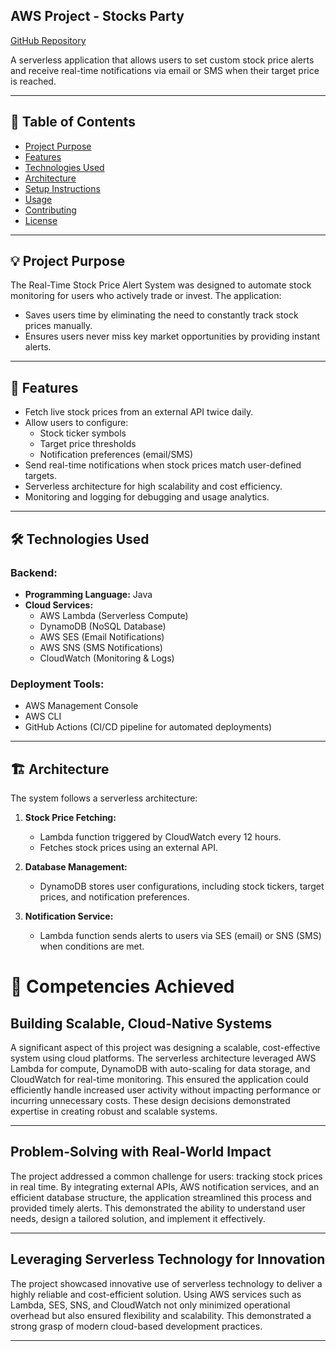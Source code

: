 ## AWS Project - Stocks Party

[GitHub Repository](https://github.com/StocksParty/stocks-party)



A serverless application that allows users to set custom stock price alerts and receive real-time notifications via email or SMS when their target price is reached.

---

## 📜 **Table of Contents**
- [Project Purpose](#project-purpose)
- [Features](#features)
- [Technologies Used](#technologies-used)
- [Architecture](#architecture)
- [Setup Instructions](#setup-instructions)
- [Usage](#usage)
- [Contributing](#contributing)
- [License](#license)

---

## 💡 **Project Purpose**
The Real-Time Stock Price Alert System was designed to automate stock monitoring for users who actively trade or invest. The application:
- Saves users time by eliminating the need to constantly track stock prices manually.
- Ensures users never miss key market opportunities by providing instant alerts.

---

## 🚀 **Features**
- Fetch live stock prices from an external API twice daily.
- Allow users to configure:
  - Stock ticker symbols
  - Target price thresholds
  - Notification preferences (email/SMS)
- Send real-time notifications when stock prices match user-defined targets.
- Serverless architecture for high scalability and cost efficiency.
- Monitoring and logging for debugging and usage analytics.

---

## 🛠️ **Technologies Used**

### Backend:
- **Programming Language:** Java
- **Cloud Services:**
  - AWS Lambda (Serverless Compute)
  - DynamoDB (NoSQL Database)
  - AWS SES (Email Notifications)
  - AWS SNS (SMS Notifications)
  - CloudWatch (Monitoring & Logs)

### Deployment Tools:
- AWS Management Console
- AWS CLI
- GitHub Actions (CI/CD pipeline for automated deployments)

---

## 🏗️ **Architecture**

The system follows a serverless architecture:
1. **Stock Price Fetching:**  
   - Lambda function triggered by CloudWatch every 12 hours.
   - Fetches stock prices using an external API.

2. **Database Management:**  
   - DynamoDB stores user configurations, including stock tickers, target prices, and notification preferences.

3. **Notification Service:**  
   - Lambda function sends alerts to users via SES (email) or SNS (SMS) when conditions are met.


# 🧠 Competencies Achieved

## Building Scalable, Cloud-Native Systems
A significant aspect of this project was designing a scalable, cost-effective system using cloud platforms. The serverless architecture leveraged AWS Lambda for compute, DynamoDB with auto-scaling for data storage, and CloudWatch for real-time monitoring. This ensured the application could efficiently handle increased user activity without impacting performance or incurring unnecessary costs. These design decisions demonstrated expertise in creating robust and scalable systems.

---

## Problem-Solving with Real-World Impact
The project addressed a common challenge for users: tracking stock prices in real time. By integrating external APIs, AWS notification services, and an efficient database structure, the application streamlined this process and provided timely alerts. This demonstrated the ability to understand user needs, design a tailored solution, and implement it effectively.

---

## Leveraging Serverless Technology for Innovation
The project showcased innovative use of serverless technology to deliver a highly reliable and cost-efficient solution. Using AWS services such as Lambda, SES, SNS, and CloudWatch not only minimized operational overhead but also ensured flexibility and scalability. This demonstrated a strong grasp of modern cloud-based development practices.

---
